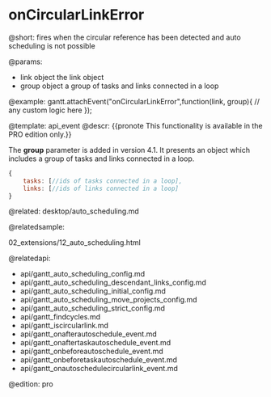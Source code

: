 onCircularLinkError
=============

@short:
	fires when the circular reference has been detected and auto scheduling is not possible

@params:

- link 			object			the link object
- group			object 			a group of tasks and links connected in a loop

@example:
gantt.attachEvent("onCircularLinkError",function(link, group){
	// any custom logic here
});

@template:	api_event
@descr:
{{pronote This functionality is available in the PRO edition only.}}

The **group** parameter is added in version 4.1.
It presents an object which includes a group of tasks and links connected in a loop.

~~~js
{ 
	tasks: [//ids of tasks connected in a loop], 
    links: [//ids of links connected in a loop]
}
~~~

@related:
desktop/auto_scheduling.md

@relatedsample:

02_extensions/12_auto_scheduling.html

@relatedapi:

- api/gantt_auto_scheduling_config.md
- api/gantt_auto_scheduling_descendant_links_config.md
- api/gantt_auto_scheduling_initial_config.md
- api/gantt_auto_scheduling_move_projects_config.md
- api/gantt_auto_scheduling_strict_config.md
- api/gantt_findcycles.md
- api/gantt_iscircularlink.md
- api/gantt_onafterautoschedule_event.md
- api/gantt_onaftertaskautoschedule_event.md
- api/gantt_onbeforeautoschedule_event.md
- api/gantt_onbeforetaskautoschedule_event.md
- api/gantt_onautoschedulecircularlink_event.md

@edition:
pro